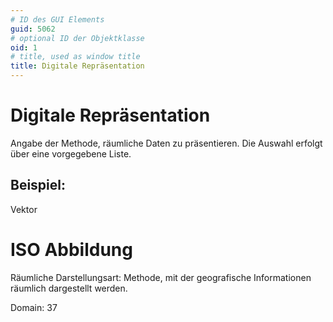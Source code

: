 ```yaml
---
# ID des GUI Elements
guid: 5062
# optional ID der Objektklasse
oid: 1
# title, used as window title
title: Digitale Repräsentation
---
```


# Digitale Repräsentation

Angabe der Methode, räumliche Daten zu präsentieren. Die Auswahl erfolgt über eine vorgegebene Liste.

## Beispiel:

Vektor

# ISO Abbildung

Räumliche Darstellungsart: Methode, mit der geografische Informationen räumlich dargestellt werden.

Domain: 37
